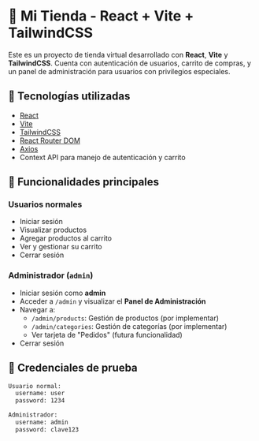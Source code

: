 # 🛒 Mi Tienda - React + Vite + TailwindCSS

Este es un proyecto de tienda virtual desarrollado con **React**, **Vite** y **TailwindCSS**. Cuenta con autenticación de usuarios, carrito de compras, y un panel de administración para usuarios con privilegios especiales.

## 🚀 Tecnologías utilizadas

- [React](https://react.dev/)
- [Vite](https://vitejs.dev/)
- [TailwindCSS](https://tailwindcss.com/)
- [React Router DOM](https://reactrouter.com/)
- [Axios](https://axios-http.com/)
- Context API para manejo de autenticación y carrito

## 🔐 Funcionalidades principales

### Usuarios normales
- Iniciar sesión
- Visualizar productos
- Agregar productos al carrito
- Ver y gestionar su carrito
- Cerrar sesión

### Administrador (`admin`)
- Iniciar sesión como **admin**
- Acceder a `/admin` y visualizar el **Panel de Administración**
- Navegar a:
  - `/admin/products`: Gestión de productos (por implementar)
  - `/admin/categories`: Gestión de categorías (por implementar)
  - Ver tarjeta de "Pedidos" (futura funcionalidad)
- Cerrar sesión

## 🧪 Credenciales de prueba

```bash
Usuario normal:
  username: user
  password: 1234

Administrador:
  username: admin
  password: clave123



